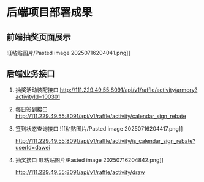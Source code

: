 # 后端项目部署成果

## 前端抽奖页面展示
![[粘贴图片/Pasted image 20250716204041.png]]

## 后端业务接口
1. 抽奖活动装配接口
	http://111.229.49.55:8091/api/v1/raffle/activity/armory?activityId=100301
2. 每日签到接口
	http://111.229.49.55:8091/api/v1/raffle/activity/calendar_sign_rebate
	
3. 签到状态查询接口
	![[粘贴图片/Pasted image 20250716204417.png]]
	  
	http://111.229.49.55:8091/api/v1/raffle/activity/is_calendar_sign_rebate?userId=dawei

4. 抽奖接口
	![[粘贴图片/Pasted image 20250716204842.png]]
	  
	http://111.229.49.55:8091/api/v1/raffle/activity/draw